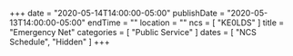 +++
date = "2020-05-14T14:00:00-05:00"
publishDate = "2020-05-13T14:00:00-05:00"
endTime = ""
location = ""
ncs = [ "KE0LDS" ]
title = "Emergency Net"
categories = [ "Public Service" ]
dates = [ "NCS Schedule", "Hidden" ]
+++
